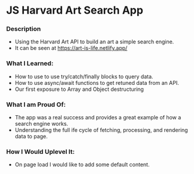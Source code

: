 # JS Harvard Art Search App

### Description

- Using the Harvard Art API to build an art a simple search engine.
- It can be seen at https://art-is-life.netlify.app/

### What I Learned:

- How to use to use try/catch/finally blocks to query data.
- How to use async/await functions to get retuned data from an API.
- Our first exposure to Array and Object destructuring

### What I am Proud Of:

- The app was a real success and provides a great example of how a search engine works.
- Understanding the full ife cycle of fetching, processing, and rendering data to page.

### How I Would Uplevel It:

- On page load I would like to add some default content.
